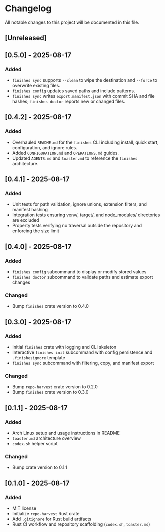 # Changelog
All notable changes to this project will be documented in this file.

## [Unreleased]

## [0.5.0] - 2025-08-17
### Added
- `finishes sync` supports `--clean` to wipe the destination and `--force` to overwrite existing files.
- `finishes config` updates saved paths and include patterns.
- `finishes sync` writes `export.manifest.json` with commit SHA and file hashes; `finishes doctor` reports new or changed files.

## [0.4.2] - 2025-08-17
### Added
- Overhauled `README.md` for the `finishes` CLI including install, quick start, configuration, and ignore rules.
- Added `CONFIGURATION.md` and `OPERATIONS.md` guides.
- Updated `AGENTS.md` and `toaster.md` to reference the `finishes` architecture.

## [0.4.1] - 2025-08-17
### Added
- Unit tests for path validation, ignore unions, extension filters, and manifest hashing
- Integration tests ensuring venv/, target/, and node_modules/ directories are excluded
- Property tests verifying no traversal outside the repository and enforcing the size limit

## [0.4.0] - 2025-08-17
### Added
- `finishes config` subcommand to display or modify stored values
- `finishes doctor` subcommand to validate paths and estimate export changes

### Changed
- Bump `finishes` crate version to 0.4.0

## [0.3.0] - 2025-08-17
### Added
- Initial `finishes` crate with logging and CLI skeleton
- Interactive `finishes init` subcommand with config persistence
  and `.finishesignore` template
- `finishes sync` subcommand with filtering, copy, and manifest export

### Changed
- Bump `repo-harvest` crate version to 0.2.0
- Bump `finishes` crate version to 0.3.0

## [0.1.1] - 2025-08-17
### Added
- Arch Linux setup and usage instructions in README
- `toaster.md` architecture overview
- `codex.sh` helper script
### Changed
- Bump crate version to 0.1.1

## [0.1.0] - 2025-08-17
### Added
- MIT license
- Initialize `repo-harvest` Rust crate
- Add `.gitignore` for Rust build artifacts
- Rust CI workflow and repository scaffolding (`codex.sh`, `toaster.md`)
